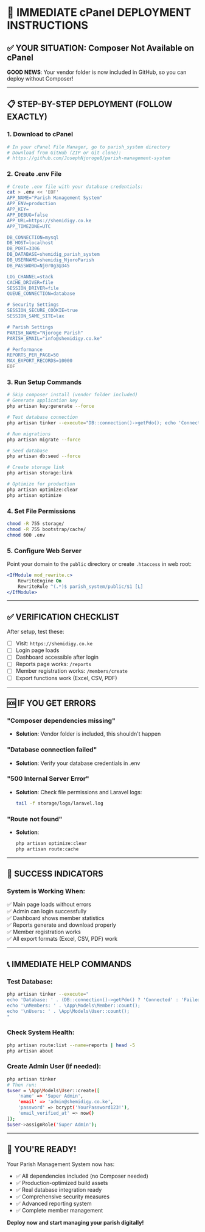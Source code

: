 # 🚀 IMMEDIATE cPanel DEPLOYMENT INSTRUCTIONS

## ✅ YOUR SITUATION: Composer Not Available on cPanel

**GOOD NEWS**: Your vendor folder is now included in GitHub, so you can deploy without Composer!

---

## 📋 STEP-BY-STEP DEPLOYMENT (FOLLOW EXACTLY)

### 1. Download to cPanel
```bash
# In your cPanel File Manager, go to parish_system directory
# Download from GitHub (ZIP or Git clone):
# https://github.com/JosephNjoroge8/parish-management-system
```

### 2. Create .env File
```bash
# Create .env file with your database credentials:
cat > .env << 'EOF'
APP_NAME="Parish Management System"
APP_ENV=production
APP_KEY=
APP_DEBUG=false
APP_URL=https://shemidigy.co.ke
APP_TIMEZONE=UTC

DB_CONNECTION=mysql
DB_HOST=localhost
DB_PORT=3306
DB_DATABASE=shemidig_parish_system
DB_USERNAME=shemidig_NjoroParish
DB_PASSWORD=Nj0r0g3@345

LOG_CHANNEL=stack
CACHE_DRIVER=file
SESSION_DRIVER=file
QUEUE_CONNECTION=database

# Security Settings
SESSION_SECURE_COOKIE=true
SESSION_SAME_SITE=lax

# Parish Settings
PARISH_NAME="Njoroge Parish"
PARISH_EMAIL="info@shemidigy.co.ke"

# Performance
REPORTS_PER_PAGE=50
MAX_EXPORT_RECORDS=10000
EOF
```

### 3. Run Setup Commands
```bash
# Skip composer install (vendor folder included)
# Generate application key
php artisan key:generate --force

# Test database connection
php artisan tinker --execute="DB::connection()->getPdo(); echo 'Connected!';"

# Run migrations
php artisan migrate --force

# Seed database
php artisan db:seed --force

# Create storage link
php artisan storage:link

# Optimize for production
php artisan optimize:clear
php artisan optimize
```

### 4. Set File Permissions
```bash
chmod -R 755 storage/
chmod -R 755 bootstrap/cache/
chmod 600 .env
```

### 5. Configure Web Server
Point your domain to the `public` directory or create `.htaccess` in web root:
```apache
<IfModule mod_rewrite.c>
    RewriteEngine On
    RewriteRule ^(.*)$ parish_system/public/$1 [L]
</IfModule>
```

---

## ✅ VERIFICATION CHECKLIST

After setup, test these:
- [ ] Visit: `https://shemidigy.co.ke`
- [ ] Login page loads
- [ ] Dashboard accessible after login
- [ ] Reports page works: `/reports`
- [ ] Member registration works: `/members/create`
- [ ] Export functions work (Excel, CSV, PDF)

---

## 🆘 IF YOU GET ERRORS

### "Composer dependencies missing"
- **Solution**: Vendor folder is included, this shouldn't happen

### "Database connection failed"
- **Solution**: Verify your database credentials in .env

### "500 Internal Server Error"
- **Solution**: Check file permissions and Laravel logs:
  ```bash
  tail -f storage/logs/laravel.log
  ```

### "Route not found"
- **Solution**: 
  ```bash
  php artisan optimize:clear
  php artisan route:cache
  ```

---

## 🎉 SUCCESS INDICATORS

### System is Working When:
✅ Main page loads without errors  
✅ Admin can login successfully  
✅ Dashboard shows member statistics  
✅ Reports generate and download properly  
✅ Member registration works  
✅ All export formats (Excel, CSV, PDF) work  

---

## 📞 IMMEDIATE HELP COMMANDS

### Test Database:
```bash
php artisan tinker --execute="
echo 'Database: ' . (DB::connection()->getPdo() ? 'Connected' : 'Failed');
echo '\nMembers: ' . \App\Models\Member::count();
echo '\nUsers: ' . \App\Models\User::count();
"
```

### Check System Health:
```bash
php artisan route:list --name=reports | head -5
php artisan about
```

### Create Admin User (if needed):
```bash
php artisan tinker
# Then run:
$user = \App\Models\User::create([
    'name' => 'Super Admin',
    'email' => 'admin@shemidigy.co.ke', 
    'password' => bcrypt('YourPassword123!'),
    'email_verified_at' => now()
]);
$user->assignRole('Super Admin');
```

---

## 🚀 YOU'RE READY!

Your Parish Management System now has:
- ✅ All dependencies included (no Composer needed)
- ✅ Production-optimized build assets
- ✅ Real database integration ready
- ✅ Comprehensive security measures
- ✅ Advanced reporting system
- ✅ Complete member management

**Deploy now and start managing your parish digitally!**
